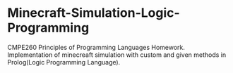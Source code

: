 # Minecraft-Simulation-Logic-Programming
CMPE260 Principles of Programming Languages Homework. Implementation of minecreaft simulation with custom and given methods in Prolog(Logic Programming Language).
